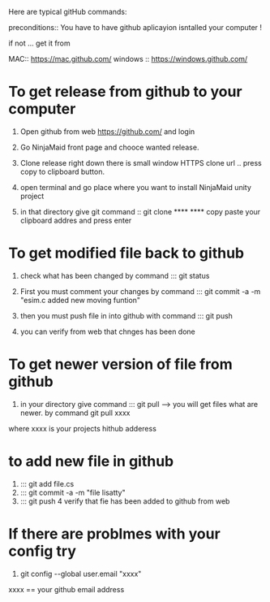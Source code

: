 Here are typical gitHub commands:


preconditions:: You have to have github aplicayion isntalled your computer !

if not ... get it from 

MAC:: https://mac.github.com/
windows ::  https://windows.github.com/


To get release from github to your computer
============================================
1. Open github from web  https://github.com/ and login 

2. Go NinjaMaid front page and chooce wanted release.

3. Clone release right down there is small window HTTPS clone url .. press copy to clipboard button.

4. open terminal and go place where you want to install NinjaMaid unity project

5. in that directory give git command :: git clone ****
   ****  copy paste your  clipboard  addres and press enter


To get modified file back to github
====================================

1. check what has been changed by command ::: git status

2. First you must comment your changes by command ::: git commit -a -m "esim.c added new moving funtion"

3.  then you must push file in into github with command ::: git push 

4.  you can verify from web that chnges has been done 


To get newer version of file from github 
========================================

1. in your directory give command ::: git pull 
--> you will get  files what are newer. by command 
git pull xxxx

where xxxx is your projects hithub adderess 


to add new file in github
===========================

1. ::: git add file.cs
2. ::: git commit -a -m "file lisatty"
3. ::: git push 
4 verify that fie has been added to github  from  web


If there are problmes with your config try 
===========================================

1. git config --global user.email "xxxx"

xxxx == your github email address

